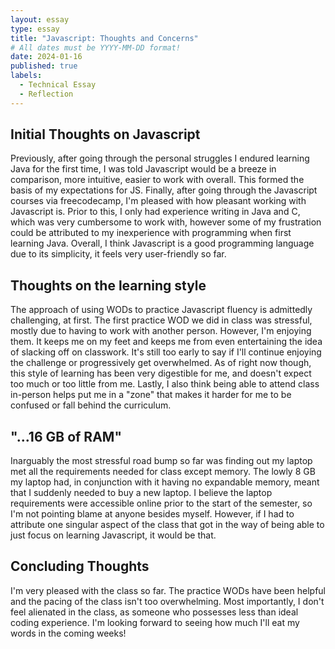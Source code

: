 ```yaml
---
layout: essay
type: essay
title: "Javascript: Thoughts and Concerns"
# All dates must be YYYY-MM-DD format!
date: 2024-01-16
published: true
labels:
  - Technical Essay
  - Reflection
---
```


## Initial Thoughts on Javascript 
Previously, after going through the personal struggles I endured learning Java for the first time, I was told Javascript would be a breeze in comparison, more intuitive, easier to work with overall. This formed the basis of my expectations for JS. Finally, after going through the Javascript courses via freecodecamp, I'm pleased with how pleasant working with Javascript is. Prior to this, I only had experience writing in Java and C, which was very cumbersome to work with, however some of my frustration could be attributed to my inexperience with programming when first learning Java. Overall, I think Javascript is a good programming language due to its simplicity, it feels very user-friendly so far. 

## Thoughts on the learning style
The approach of using WODs to practice Javascript fluency is admittedly challenging, at first. The first practice WOD we did in class was stressful, mostly due to having to work with another person. However, I'm enjoying them. It keeps me on my feet and keeps me from even entertaining the idea of slacking off on classwork. It's still too early to say if I'll continue enjoying the challenge or progressively get overwhelmed. As of right now though, this style of learning has been very digestible for me, and doesn't expect too much or too little from me. Lastly, I also think being able to attend class in-person helps put me in a "zone" that makes it harder for me to be confused or fall behind the curriculum.

## "...16 GB of RAM"
Inarguably the most stressful road bump so far was finding out my laptop met all the requirements needed for class except memory. The lowly 8 GB my laptop had, in conjunction with it having no expandable memory, meant that I suddenly needed to buy a new laptop. I believe the laptop requirements were accessible online prior to the start of the semester, so I'm not pointing blame at anyone besides myself. However, if I had to attribute one singular aspect of the class that got in the way of being able to just focus on learning Javascript, it would be that.  

## Concluding Thoughts
I'm very pleased with the class so far. The practice WODs have been helpful and the pacing of the class isn't too overwhelming. Most importantly, I don't feel alienated in the class, as someone who possesses less than ideal coding experience. I'm looking forward to seeing how much I'll eat my words in the coming weeks!

